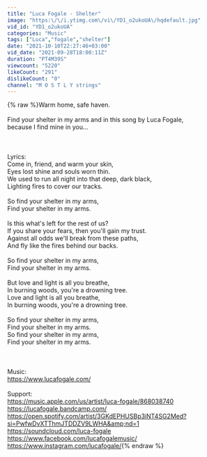 ```yaml
---
title: "Luca Fogale - Shelter"
image: "https:\/\/i.ytimg.com\/vi\/YD1_o2ukoUA\/hqdefault.jpg"
vid_id: "YD1_o2ukoUA"
categories: "Music"
tags: ["Luca","fogale","shelter"]
date: "2021-10-10T22:27:46+03:00"
vid_date: "2021-09-28T18:00:11Z"
duration: "PT4M39S"
viewcount: "5220"
likeCount: "291"
dislikeCount: "0"
channel: "M O S T L Y strings"
---
```

{% raw %}Warm home, safe haven.<br /><br />Find your shelter in my arms and in this song by Luca Fogale, <br />because I find mine in you...<br /><br /><br /><br />Lyrics:<br />Come in, friend, and warm your skin,<br />Eyes lost shine and souls worn thin.<br />We used to run all night into that deep, dark black,<br />Lighting fires to cover our tracks.<br /><br />So find your shelter in my arms,<br />Find your shelter in my arms.<br /><br />Is this what's left for the rest of us?<br />If you share your fears, then you'll gain my trust.<br />Against all odds we'll break from these paths,<br />And fly like the fires behind our backs.<br /><br />So find your shelter in my arms,<br />Find your shelter in my arms.<br /><br />But love and light is all you breathe,<br />In burning woods, you're a drowning tree.<br />Love and light is all you breathe,<br />In burning woods, you're a drowning tree.<br /><br />So find your shelter in my arms,<br />Find your shelter in my arms.<br />So find your shelter in my arms,<br />Find your shelter in my arms.<br /><br /><br /><br />Music:<br /><a rel="nofollow" target="blank" href="https://www.lucafogale.com/">https://www.lucafogale.com/</a><br /><br />Support:<br /><a rel="nofollow" target="blank" href="https://music.apple.com/us/artist/luca-fogale/868038740">https://music.apple.com/us/artist/luca-fogale/868038740</a><br /><a rel="nofollow" target="blank" href="https://lucafogale.bandcamp.com/">https://lucafogale.bandcamp.com/</a><br /><a rel="nofollow" target="blank" href="https://open.spotify.com/artist/3GKdEPHUSBp3iNT4SG2Med?si=PwfwDvXTThmJTDDZV9LWHA&amp;nd=1">https://open.spotify.com/artist/3GKdEPHUSBp3iNT4SG2Med?si=PwfwDvXTThmJTDDZV9LWHA&amp;nd=1</a><br /><a rel="nofollow" target="blank" href="https://soundcloud.com/luca-fogale">https://soundcloud.com/luca-fogale</a><br /><a rel="nofollow" target="blank" href="https://www.facebook.com/lucafogalemusic/">https://www.facebook.com/lucafogalemusic/</a><br /><a rel="nofollow" target="blank" href="https://www.instagram.com/lucafogale/">https://www.instagram.com/lucafogale/</a>{% endraw %}
